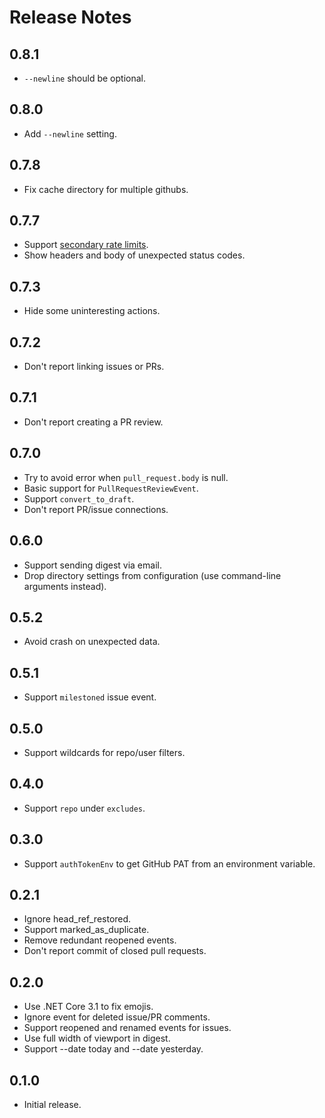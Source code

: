 # Release Notes

## 0.8.1

* `--newline` should be optional.

## 0.8.0

* Add `--newline` setting.

## 0.7.8

* Fix cache directory for multiple githubs.

## 0.7.7

* Support [secondary rate limits](https://docs.github.com/en/rest/overview/resources-in-the-rest-api#secondary-rate-limits).
* Show headers and body of unexpected status codes.

## 0.7.3

* Hide some uninteresting actions.

## 0.7.2

* Don't report linking issues or PRs.

## 0.7.1

* Don't report creating a PR review.

## 0.7.0

* Try to avoid error when `pull_request.body` is null.
* Basic support for `PullRequestReviewEvent`.
* Support `convert_to_draft`.
* Don't report PR/issue connections.

## 0.6.0

* Support sending digest via email.
* Drop directory settings from configuration (use command-line arguments instead).

## 0.5.2

* Avoid crash on unexpected data.

## 0.5.1

* Support `milestoned` issue event.

## 0.5.0

* Support wildcards for repo/user filters.

## 0.4.0

* Support `repo` under `excludes`.

## 0.3.0

* Support `authTokenEnv` to get GitHub PAT from an environment variable.

## 0.2.1

* Ignore head_ref_restored.
* Support marked_as_duplicate.
* Remove redundant reopened events.
* Don't report commit of closed pull requests.

## 0.2.0

* Use .NET Core 3.1 to fix emojis.
* Ignore event for deleted issue/PR comments.
* Support reopened and renamed events for issues.
* Use full width of viewport in digest.
* Support --date today and --date yesterday.

## 0.1.0

* Initial release.
